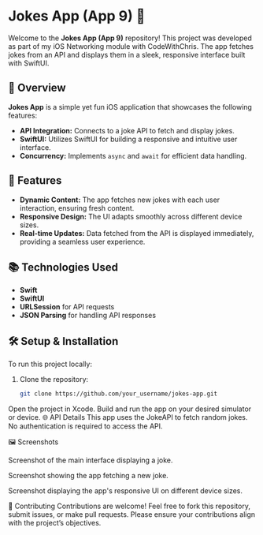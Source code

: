 # Jokes App (App 9) 📱

Welcome to the **Jokes App (App 9)** repository! This project was developed as part of my iOS Networking module with CodeWithChris. The app fetches jokes from an API and displays them in a sleek, responsive interface built with SwiftUI.

## 📄 Overview

**Jokes App** is a simple yet fun iOS application that showcases the following features:

- **API Integration:** Connects to a joke API to fetch and display jokes.
- **SwiftUI:** Utilizes SwiftUI for building a responsive and intuitive user interface.
- **Concurrency:** Implements `async` and `await` for efficient data handling.

## 🚀 Features

- **Dynamic Content:** The app fetches new jokes with each user interaction, ensuring fresh content.
- **Responsive Design:** The UI adapts smoothly across different device sizes.
- **Real-time Updates:** Data fetched from the API is displayed immediately, providing a seamless user experience.

## 📚 Technologies Used

- **Swift**
- **SwiftUI**
- **URLSession** for API requests
- **JSON Parsing** for handling API responses

## 🛠 Setup & Installation

To run this project locally:

1. Clone the repository:
   ```bash
   git clone https://github.com/your_username/jokes-app.git

Open the project in Xcode.
Build and run the app on your desired simulator or device.
🌐 API Details
This app uses the JokeAPI to fetch random jokes. No authentication is required to access the API.

🖼 Screenshots

Screenshot of the main interface displaying a joke.


Screenshot showing the app fetching a new joke.


Screenshot displaying the app's responsive UI on different device sizes.

🤝 Contributing
Contributions are welcome! Feel free to fork this repository, submit issues, or make pull requests. Please ensure your contributions align with the project’s objectives.